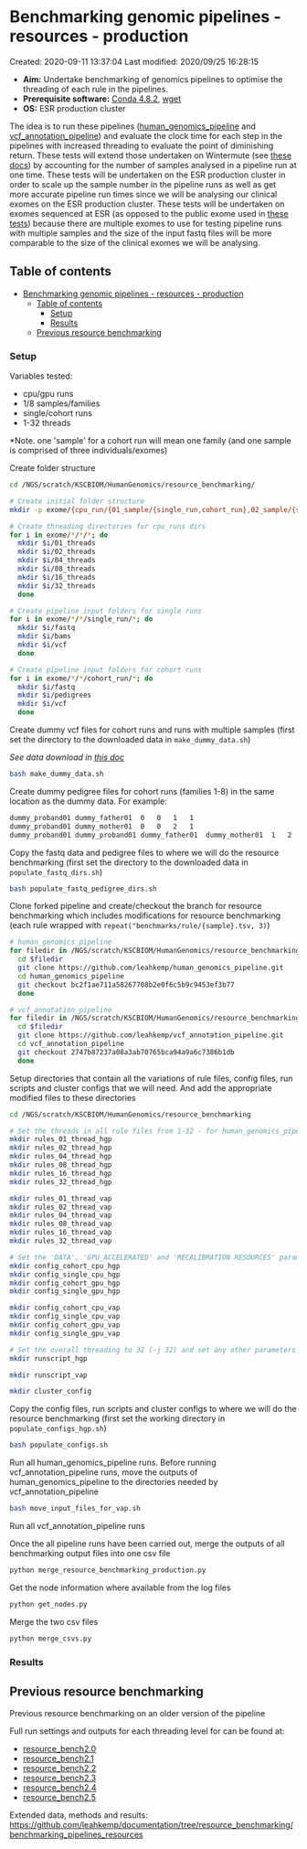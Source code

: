 # Benchmarking genomic pipelines - resources - production

Created: 2020-09-11 13:37:04
Last modified: 2020/09/25 16:28:15

- **Aim:** Undertake benchmarking of genomics pipelines to optimise the threading of each rule in the pipelines.
- **Prerequisite software:** [Conda 4.8.2](https://docs.conda.io/projects/conda/en/latest/index.html), [wget](https://www.gnu.org/software/wget/)
- **OS:** ESR production cluster

The idea is to run these pipelines ([human_genomics_pipeline](https://github.com/ESR-NZ/human_genomics_pipeline) and [vcf_annotation_pipeline](https://github.com/ESR-NZ/vcf_annotation_pipeline)) and evaluate the clock time for each step in the pipelines with increased threading to evaluate the point of diminishing return. These tests will extend those undertaken on Wintermute (see [these docs](../benchmarking_pipeline_resources_wintermute.md)) by accounting for the number of samples analysed in a pipeline run at one time. These tests will be undertaken on the ESR production cluster in order to scale up the sample number in the pipeline runs as well as get more accurate pipeline run times since we will be analysing our clinical exomes on the ESR production cluster. These tests will be undertaken on exomes sequenced at ESR (as opposed to the public exome used in [these tests](../benchmarking_pipeline_resources_wintermute.md)) because there are multiple exomes to use for testing pipeline runs with multiple samples and the size of the input fastq files will be more comparable to the size of the clinical exomes we will be analysing.

## Table of contents

- [Benchmarking genomic pipelines - resources - production](#benchmarking-genomic-pipelines---resources---production)
  - [Table of contents](#table-of-contents)
    - [Setup](#setup)
    - [Results](#results)
  - [Previous resource benchmarking](#previous-resource-benchmarking)

### Setup

Variables tested:

- cpu/gpu runs
- 1/8 samples/families
- single/cohort runs
- 1-32 threads

*Note. one 'sample' for a cohort run will mean one family (and one sample is comprised of three individuals/exomes)

Create folder structure

```bash
cd /NGS/scratch/KSCBIOM/HumanGenomics/resource_benchmarking/

# Create initial folder structure
mkdir -p exome/{cpu_run/{01_sample/{single_run,cohort_run},02_sample/{single_run,cohort_run},04_sample/{single_run,cohort_run},08_sample/{single_run,cohort_run},16_sample/{single_run,cohort_run}},gpu_run/{01_sample/{single_run,cohort_run},02_sample/{single_run,cohort_run},04_sample/{single_run,cohort_run},08_sample/{single_run,cohort_run}}}

# Create threading directories for cpu_runs dirs
for i in exome/*/*/*; do
  mkdir $i/01_threads
  mkdir $i/02_threads
  mkdir $i/04_threads
  mkdir $i/08_threads
  mkdir $i/16_threads
  mkdir $i/32_threads
  done

# Create pipeline input folders for single runs
for i in exome/*/*/single_run/*; do
  mkdir $i/fastq
  mkdir $i/bams
  mkdir $i/vcf
  done

# Create pipeline input folders for cohort runs
for i in exome/*/*/cohort_run/*; do
  mkdir $i/fastq
  mkdir $i/pedigrees
  mkdir $i/vcf
  done
```

Create dummy vcf files for cohort runs and runs with multiple samples (first set the directory to the downloaded data in `make_dummy_data.sh`)

*See data download in [this doc](../benchmarking_pipeline_resources_wintermute.md)*

```bash
bash make_dummy_data.sh
```

Create dummy pedigree files for cohort runs (families 1-8) in the same location as the dummy data. For example:

```txt
dummy_proband01	dummy_father01	0	0	1	1
dummy_proband01	dummy_mother01	0	0	2	1
dummy_proband01	dummy_proband01	dummy_father01	dummy_mother01	1	2

```

Copy the fastq data and pedigree files to where we will do the resource benchmarking (first set the directory to the downloaded data in `populate_fastq_dirs.sh`)

```bash
bash populate_fastq_pedigree_dirs.sh
```

Clone forked pipeline and create/checkout the branch for resource benchmarking which includes modifications for resource benchmarking (each rule wrapped with `repeat("benchmarks/rule/{sample}.tsv, 3)`)

```bash
# human_genomics_pipeline
for filedir in /NGS/scratch/KSCBIOM/HumanGenomics/resource_benchmarking/exome/*/*/*/*; do
  cd $filedir
  git clone https://github.com/leahkemp/human_genomics_pipeline.git
  cd human_genomics_pipeline
  git checkout bc2f1ae711a58267708b2e0f6c5b9c9453ef3b77
  done

# vcf_annotation_pipeline
for filedir in /NGS/scratch/KSCBIOM/HumanGenomics/resource_benchmarking/exome/*/*/*/*; do
  cd $filedir
  git clone https://github.com/leahkemp/vcf_annotation_pipeline.git
  cd vcf_annotation_pipeline
  git checkout 2747b87237a08a3ab70765bca94a9a6c7386b1db
  done
```

Setup directories that contain all the variations of rule files, config files, run scripts and cluster configs that we will need. And add the appropriate modified files to these directories

```bash
cd /NGS/scratch/KSCBIOM/HumanGenomics/resource_benchmarking

# Set the threads in all rule files from 1-32 - for human_genomics_pipeline (hgp) and vcf_annotation_pipeline (vap)
mkdir rules_01_thread_hgp
mkdir rules_02_thread_hgp
mkdir rules_04_thread_hgp
mkdir rules_08_thread_hgp
mkdir rules_16_thread_hgp
mkdir rules_32_thread_hgp

mkdir rules_01_thread_vap
mkdir rules_02_thread_vap
mkdir rules_04_thread_vap
mkdir rules_08_thread_vap
mkdir rules_16_thread_vap
mkdir rules_32_thread_vap

# Set the 'DATA', 'GPU_ACCELERATED' and 'RECALIBRATION RESOURCES' parameters - for human_genomics_pipeline (hgp) and vcf_annotation_pipeline (vap)
mkdir config_cohort_cpu_hgp
mkdir config_single_cpu_hgp
mkdir config_cohort_gpu_hgp
mkdir config_single_gpu_hgp

mkdir config_cohort_cpu_vap
mkdir config_single_cpu_vap
mkdir config_cohort_gpu_vap
mkdir config_single_gpu_vap

# Set the overall threading to 32 (-j 32) and set any other parameters - for human_genomics_pipeline (hgp) and vcf_annotation_pipeline (vap)
mkdir runscript_hgp

mkdir runscript_vap

mkdir cluster_config
```

Copy the config files, run scripts and cluster configs to where we will do the resource benchmarking (first set the working directory in `populate_configs_hgp.sh`)

```bash
bash populate_configs.sh
```

Run all human_genomics_pipeline runs. Before running vcf_annotation_pipeline runs, move the outputs of human_genomics_pipeline to the directories needed by vcf_annotation_pipeline

```bash
bash move_input_files_for_vap.sh
```

Run all vcf_annotation_pipeline runs

Once the all pipeline runs have been carried out, merge the outputs of all benchmarking output files into one csv file

```bash
python merge_resource_benchmarking_production.py
```

Get the node information where available from the log files

```bash
python get_nodes.py
```

Merge the two csv files

```bash
python merge_csvs.py
```

### Results

## Previous resource benchmarking

Previous resource benchmarking on an older version of the pipeline

Full run settings and outputs for each threading level for can be found at:

- [resource_bench2.0](https://github.com/ESR-NZ/human_genomics_pipeline/tree/resource_bench2.0)
- [resource_bench2.1](https://github.com/ESR-NZ/human_genomics_pipeline/tree/resource_bench2.1)
- [resource_bench2.2](https://github.com/ESR-NZ/human_genomics_pipeline/tree/resource_bench2.2)
- [resource_bench2.3](https://github.com/ESR-NZ/human_genomics_pipeline/tree/resource_bench2.3)
- [resource_bench2.4](https://github.com/ESR-NZ/human_genomics_pipeline/tree/resource_bench2.4)
- [resource_bench2.5](https://github.com/ESR-NZ/human_genomics_pipeline/tree/resource_bench2.5)

Extended data, methods and results: https://github.com/leahkemp/documentation/tree/resource_benchmarking/benchmarking_pipelines_resources
